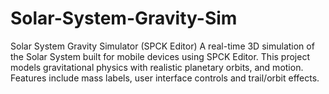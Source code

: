 # Solar-System-Gravity-Sim
Solar System Gravity Simulator (SPCK Editor) A real-time 3D simulation of the Solar System built for mobile devices using SPCK Editor. This project models gravitational physics with realistic planetary orbits, and motion. Features include mass labels, user interface controls and trail/orbit effects.
